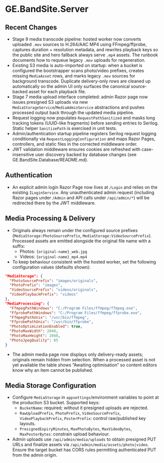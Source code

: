 # GE.BandSite.Server

## Recent Changes

- Stage 9 media transcode pipeline: hosted worker now converts uploaded `.mov` sources to H.264/AAC MP4 using FFmpeg/ffprobe, captures duration + resolution metadata, and rewrites playback keys so the public site and hero fallback always serve `.mp4` assets. The runbook documents how to requeue legacy `.mov` uploads for regeneration.
- Existing S3 media is auto-imported on startup: when a bucket is configured the bootstrapper scans photo/video prefixes, creates missing `MediaAsset` rows, and marks legacy `.mov` sources for background transcode. Duplicate delivery-only rows are cleaned up automatically so the admin UI only surfaces the canonical source-backed asset for each playback file.
- Stage 7 media upload interface completed: admin Razor page now issues presigned S3 uploads via new `MediaStorageService`/`MediaAdminService` abstractions and pushes processed output back through the updated media pipeline.
- Request logging now populates `RequestPathSanitized` and masks long tracking tokens (UUID-like fragments) before sending entries to Serilog. Static helper `SanitizePath` is exercised in unit tests.
- Admin/authentication startup pipeline registers Serilog request logging conditionally via `RequestLoggingConfiguration` and maps Razor Pages, controllers, and static files in the corrected middleware order.
- JWT validation middleware ensures cookies are refreshed with case-insensitive user discovery backed by database changes (see GE.BandSite.Database/README.md).

## Authentication

- An explicit admin login Razor Page now lives at `/Login` and relies on the existing `ILoginService`. Any unauthenticated admin request (including Razor pages under `/Admin` and API calls under `/api/admin/*`) will be redirected there by the JWT middleware.

## Media Processing & Delivery

- Originals always remain under the configured source prefixes (`MediaStorage:PhotoSourcePrefix`, `MediaStorage:VideoSourcePrefix`). Processed assets are emitted alongside the original file name with a suffix:
  - Photos: `{original-name}_web.jpg`
  - Videos: `{original-name}_mp4.mp4`
- To keep behaviour consistent with the hosted worker, set the following configuration values (defaults shown):

```json
"MediaStorage": {
  "PhotoSourcePrefix": "images/originals",
  "PhotoPrefix": "images",
  "VideoSourcePrefix": "videos/originals",
  "VideoPlaybackPrefix": "videos"
},
"MediaProcessing": {
  "FfmpegPathWindows": "C:/Program Files/ffmpeg/ffmpeg.exe",
  "FfprobePathWindows": "C:/Program Files/ffmpeg/ffprobe.exe",
  "FfmpegPathUnix": "/usr/bin/ffmpeg",
  "FfprobePathUnix": "/usr/bin/ffprobe",
  "PhotoOptimizationEnabled": true,
  "PhotoMaxWidth": 2048,
  "PhotoMaxHeight": 2048,
  "PhotoJpegQuality": 85
}
```

- The admin media page now displays only delivery-ready assets; originals remain hidden from selection. When a processed asset is not yet available the table shows “Awaiting optimisation” so content editors know why an item cannot be published.

## Media Storage Configuration

- Configure `MediaStorage` in `appsettings`/environment variables to point at the production S3 bucket. Supported keys:
  - `BucketName`: required; without it presigned uploads are rejected.
  - `RawUploadPrefix`, `PhotoPrefix`, `VideoSourcePrefix`, `VideoPlaybackPrefix`, `PosterPrefix`: control raw/published key layouts.
  - `PresignedExpiryMinutes`, `MaxPhotoBytes`, `MaxVideoBytes`, `MaxPosterBytes`: constrain upload behaviour.
- Admin uploads use `/api/admin/media/uploads` to obtain presigned PUT URLs and finalize assets via `/api/admin/media/assets/photo|video`. Ensure the target bucket has CORS rules permitting authenticated PUT from the admin origin.
